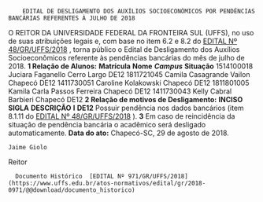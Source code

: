         EDITAL DE DESLIGAMENTO DOS AUXÍLIOS SOCIOECONÔMICOS POR PENDÊNCIAS BANCÁRIAS REFERENTES À JULHO DE 2018  

 O REITOR DA UNIVERSIDADE FEDERAL DA FRONTEIRA SUL (UFFS), no uso de suas atribuições legais e, com base no item 6.2 e 8.2 do [EDITAL Nº 48/GR/UFFS/2018](https://www.uffs.edu.br/atos-normativos/edital/gr/2018-0048)  , torna público o Edital de Desligamento dos Auxílios Socioeconômicos referente às pendências bancárias do mês de julho de 2018.  **1 Relação de Alunos:**      **Matrícula**    **Nome**     ***Campus***    **Situação**      1514100018   Juciara Faganello   Cerro Largo   DE12     1811721045   Camila Casagrande Vailon   Chapecó   DE12     1411730051   Caroline Kolakowski   Chapecó   DE12     1811801005   Kamila Carla Passos Ferreira   Chapecó   DE12     1411730043   Kelly Cabral Barbieri   Chapecó   DE12      **2 Relação de motivos de Desligamento:**      **INCISO**    **SIGLA**    **DESCRIÇÃO**      **I**    **DE12**    Possuir pendência nos dados bancários (item 8.1.11 do [EDITAL Nº 48/GR/UFFS/2018](https://www.uffs.edu.br/atos-normativos/edital/gr/2018-0048)  ).       **3** Em caso de reincidência da situação de pendência bancária o acadêmico será desligado automaticamente.      **Data do ato:** Chapecó-SC, 29 de agosto de 2018.   
 

    Jaime Giolo   
 Reitor 

      Documento Histórico  [EDITAL Nº 971/GR/UFFS/2018](https://www.uffs.edu.br/atos-normativos/edital/gr/2018-0971/@@download/documento_historico)     
      
